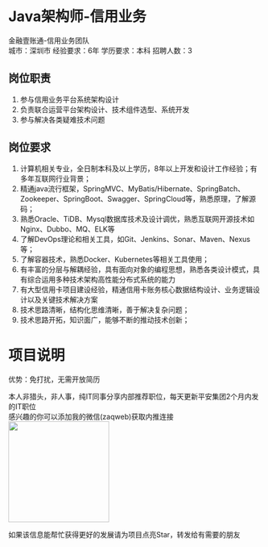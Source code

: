 # Java架构师-信用业务
金融壹账通-信用业务团队  
城市：深圳市 经验要求：6年 学历要求：本科  招聘人数：3

## 岗位职责
1. 参与信用业务平台系统架构设计   
2. 负责联合运营平台架构设计、技术组件选型、系统开发   
3. 参与解决各类疑难技术问题

## 岗位要求
1. 计算机相关专业，全日制本科及以上学历，8年以上开发和设计工作经验；有多年互联网行业背景；   
2. 精通java流行框架，SpringMVC、MyBatis/Hibernate、SpringBatch、Zookeeper、SpringBoot、Swagger、SpringCloud等，熟悉原理，了解源码；   
3. 熟悉Oracle、TiDB、Mysql数据库技术及设计调优，熟悉互联网开源技术如Nginx、Dubbo、MQ、ELK等   
4. 了解DevOps理论和相关工具，如Git、Jenkins、Sonar、Maven、Nexus等；   
5. 了解容器技术，熟悉Docker、Kubernetes等相关工具使用；   
6. 有丰富的分层与解耦经验，具有面向对象的编程思想，熟悉各类设计模式，具有综合运用多种技术架构高性能分布式系统的能力   
7. 有大型信用卡项目建设经验，精通信用卡账务核心数据结构设计、业务逻辑设计以及关键技术解决方案   
8. 技术思路清晰，结构化思维清晰，善于解决复杂问题；    
9. 技术思路开拓，知识面广，能够不断的推动技术创新；

# 项目说明

优势：免打扰，无需开放简历

本人非猎头，非人事，纯IT同事分享内部推荐职位，每天更新平安集团2个月内发的IT职位  
感兴趣的你可以添加我的微信(zaqweb)获取内推连接  
<img src="https://github.com/zaqweb/PA-IT-JOBS/blob/master/WechatICode.jpeg"  height="200" width="200">

如果该信息能帮忙获得更好的发展请为项目点亮Star，转发给有需要的朋友




